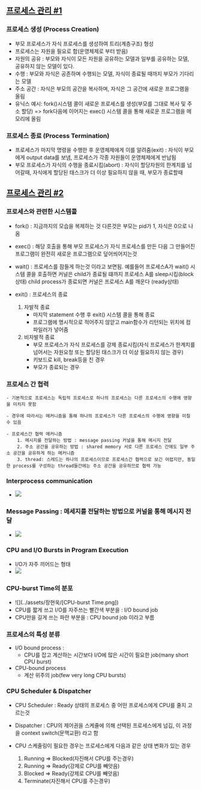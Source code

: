 ## [프로세스 관리 #1](https://core.ewha.ac.kr/publicview/C0101020140321144554159683?vmode=f)

### 프로세스 생성 (Process Creation)

- 부모 프로세스가 자식 프로세스를 생성하여 트리(계층구조) 형성
- 프로세스는 자원을 필요로 함(운영체제로 부터 받음)
- 자원의 공유 : 
    부모와 자식이 모든 자원을 공유하는 모델과 일부를 공유하는 모델, 공유하지 않는 모델이 있다.
- 수행 :
    부모와 자식은 공존하며 수행되는 모델, 자식이 종료될 때까지 부모가 기다리는 모델
- 주소 공간 : 
    자식은 부모의 공간을 복사하며, 자식은 그 공간에 새로운 프로그램을 올림
- 유닉스 예시:
    fork()시스템 콜이 새로운 프로세스를 생성(부모를 그대로 복사 및 주소 할당) => fork다음에 이어지는 exec() 시스템 콜을 통해 새로운 프로그램을 메모리에 올림

### 프로세스 종료 (Process Termination)

- 프로세스가 마지막 명령을 수행한 후 운영체제에게 이를 알려줌(exit) :
    자식이 부모에게 output data를 보냄, 프로세스가 각종 자원들이 운영체제에게 반납됨
- 부모 프로세스가 자식의 수행을 종료시킴(abort) :
    자식이 할당자원의 한계치를 넘어갈때, 자식에게 할당된 태스크가 더 이상 필요하지 않을 때, 부모가 종료할때

## [프로세스 관리 #2](https://core.ewha.ac.kr/publicview/C0101020140325134428879622?vmode=f)

### 프로세스와 관련한 시스템콜

- fork() : 
    지금까지의 모습을 복제하는 것 다른것은 부모는 pid가 1, 자식은 0으로 나옴

- exec() : 
    해당 호출을 통해 부모 프로세스가 자식 프로세스를 만든 다음 그 만들어진 프로그램이 완전히 새로운 프로그램으로 덮어씌어지는것

- wait() :
    프로세스를 잠들게 하는것 이라고 보면됨.
    예를들어 프로세스A가 wait() 시스템 콜을 호출하면
    커널은 child가 종료될 떄까지 프로세스 A를 sleep시킴(block상태)
    child process가 종료되면 커널은 프로세스 A를 깨운다 (ready상태)

- exit() : 프로세스의 종료
    1. 자발적 종료
        - 마지막 statement 수행 후 exit() 시스템 콜을 통해 종료
        - 프로그램에 명시적으로 적어주지 않앋고 main함수가 리턴되는 위치에 컴파일러가 넣어줌
    2. 비자발적 종료
        - 부모 프로세스가 자식 프로세스를 강제 종료시킴(자식 프로세스가 한계치를 넘어서는 자원요청 또는 할당된 태스크가 더 이상 필요하지 않는 경우)
        - 키보드로 kill, break등을 친 경우
        - 부모가 종료되는 경우

### 프로세스 간 협력
    - 기본적으로 프로세스는 독립적 프로세스로 하나의 프로세스는 다른 프로세스의 수행에 영향을 미치지 못함

    - 경우에 따라서는 메커니즘을 통해 하나의 프로세스가 다른 프로세스의 수행에 영향을 미칠 수 있음

    - 프로세스간 협력 메커니즘 
        1. 메시지를 전달하는 방법 : message passing 커널을 통해 메시지 전달
        2. 주소 공간을 공유하는 방법 : shared memory 서로 다른 프로세스 간에도 일부 주소 공간을 공유하게 하는 메커니즘
        3. thread: 스레드는 하나의 프로세스이므로 프로세스간 협력으로 보긴 어렵지만, 동일한 process를 구성하는 thread들간에는 주소 공간을 공유하므로 협력 가능

### Interprocess communication
- ![](../assets/장현욱/[프로세스-Interprocess.png])

### Message Passing : 메세지를 전달하는 방법으로 커널을 통해 메시지 전달

- ![](../assets/장현욱/[프로세스-MessagePassing.png])

### CPU and I/O Bursts in Program Execution

- I/O가 자주 끼어드는 형태
- ![](../assets/장현욱/[CPUandIOBurst.png])

### CPU-burst Time의 분포

- ![](../assets/장현욱/[CPU-burst Time.png])
- CPU를 짧게 쓰고 I/O를 자주쓰는 빨간색 부분을 : I/O bound job
- CPU만을 길게 쓰는 파란 부분을 : CPU bound job 이라고 부름

### 프로세스의 특성 분류

- I/O bound process :
    - CPU를 잡고 계산하는 시간보다 I/O에 많은 시간이 필요한 job(many short CPU burst)
- CPU-bound process
    - 계산 위주의 job(few very long CPU bursts)

### CPU Scheduler & Dispatcher

- CPU Scheduler : Ready 상태의 프로세스 중 어떤 프로세스에게 CPU를 줄지 고르는것

- Dispatcher : CPU의 제어권을 스케쥴에 의해 선택된 프로세스에게 넘김, 이 과정을 context switch(문맥교환) 라고 함

- CPU 스케줄링이 필요한 경우는 프로세스에게 다음과 같은 상태 변화가 있는 경우
    1. Running => Blocked(자진해서 CPU를 주는경우)
    2. Running => Ready(강제로 CPU를 빼앗음)
    3. Blocked => Ready(강제로 CPU를 빼앗음)
    4. Terminate(자진해서 CPU를 주는경우)
